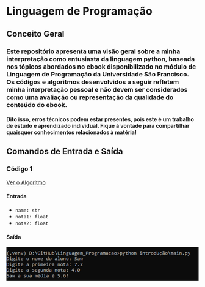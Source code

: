 # Linguagem de Programação

## Conceito Geral
### Este repositório apresenta uma visão geral sobre a minha interpretação como entusiasta da linguagem python, baseada nos tópicos abordados no ebook disponibilizado no módulo de Linguagem de Programação da Universidade São Francisco. Os códigos e algoritmos desenvolvidos a seguir refletem minha interpretação pessoal e não devem ser considerados como uma avaliação ou representação da qualidade do conteúdo do ebook.
#### Dito isso, erros técnicos podem estar presentes, pois este é um trabalho de estudo e aprendizado individual. Fique à vontade para compartilhar quaisquer conhecimentos relacionados à matéria!


## Comandos de Entrada e Saída

### Código 1

[Ver o Algoritmo](./introdução/main.py)

#### Entrada
- `name: str`  
- `nota1: float`  
- `nota2: float`  

#### Saída
![Resultado da Média](./imgs/codigo1.png)
